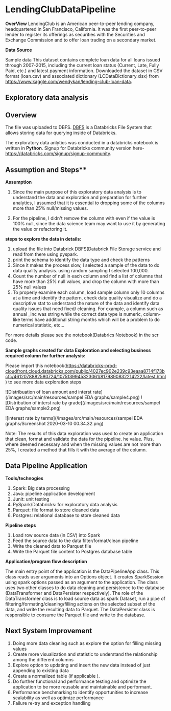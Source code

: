 # LendingClubDataPipeline

**OverView**
LendingClub is an American peer-to-peer lending company, headquartered in San Francisco, California. It was the first peer-to-peer lender to register its offerings as securities with the Securities and Exchange Commission and to offer loan trading on a secondary market. 

**Data Source**

Sample data This dataset contains complete loan data for all loans issued through 2007-2015, including the current loan status (Current, Late, Fully Paid, etc.) and latest payment information.
 Downloaded the dataset in CSV format (loan.csv) and associated dictionary (LCDataDictionary.xlsx) from
https://www.kaggle.com/wendykan/lending-club-loan-data.

## Exploratory data analysis

## Overview
The file was uploaded to DBFS. [DBFS](https://docs.databricks.com/user-guide/dbfs-databricks-file-system.html) is a Databricks File System that allows storing data for querying inside of Databricks.

The exploratory data anlytics was conducted in a databricks notebook is written in **Python**. Signup for Databricks community version here-https://databricks.com/signup/signup-community.

## Assumption and Steps**
**Assumption**
1. Since the main purpose of this exploratory data analysis is to understand the data and exploration and preparation for further analytics, I assumed that it is essential to dropping some of the columns more than 25% null/missing values.

2. For the pipeline, I didn't remove the column with even if the value is 100% null,  since the data science team may want to use it by   generating the value or refactoring it. 

**steps to explore the data in details:**
1. upload the file into Databrick DBFS(Databrick File Storage service and read from there using pyspark.
2. print the schema to identify the data type and check the patterns
3. Since it makes the process slow, I selected a sample of the data to do data quality analysis. using random sampling I selected 100,000. 
4. Count the number of null in each column and find a list of columns that have more than 25% null values, and drop the column with more than 25% null values
5. To properly examine each column, load sample column only 10 columns at a time and identify the pattern, check data quality visualize and do a descriptive stat to understand the nature of the data and identify data quality issues that need fixed/ cleaning.   For example, a column such as annual _inc was string while the correct data type is numeric, column-like terms have additional string months which will be a problem to do numerical statistic, etc... 

For more details please see the notebook(Databrics Notebook) in the scr code.

**Sample graphs created for data Exploration and selecting business required column for further analysis:**

 Please import this notebook(https://databricks-prod-cloudfront.cloud.databricks.com/public/4027ec902e239c93eaaa8714f173bcfc/4612078882580724/1075139945323061/8179890832214222/latest.html) to see more data exploration steps
 
 ![Distribuation of loan amount and interst rate](/images/src/main/resources/sampel EDA graphs/sample4.png)
 ![Distribution of interst rate by grade](/images/src/main/resources/sampel EDA graphs/sample2.png)
    
    
 ![interest rate by terms](/images/src/main/resources/sampel EDA graphs/Screenshot 2020-03-10 00.34.32.png)
    

Note: The results of this data exploration was used to create an application that clean, format and validate the data for the pipeline. he value. Plus, where deemed necessary and when the missing values are not more than 25%, I created a method that fills it with the average of the column.

## Data Pipeline Application
**Tools/technogies** 

1. Spark: Big data processing 
2. Java: pipeline application development
3. Junit: unit testing 
4. PySpark/Databricks: for exploratory data analysis
5. Parquet: file format to store cleaned data
6. Postgres: relational database to store cleaned data

**Pipeline steps**

1. Load row source data (in CSV) into Spark
2. Feed the source data to the data filter/format/clean pipeline
3. Write the cleaned data to Parquet file
4. Write the Parquet file content to Postgres database table

**Application/program flow description**

The main entry point of the application is the DataPipelineApp class. This class reads user arguments into an Options object. It creates SparkSession using spark options passed as an argument to the application. The class uses two other classes to do data cleaning and persistence to the database (DataTransformer and DataPersister respectively). The role of the DataTransformer class is to load source data as spark Dataset, run a pipe of filtering/formating/cleaning/filling actions on the selected subset of the data, and write the resulting data to Parquet. The DataPersister class is responsible to consume the Parquet file and write to the database.

## Next System Improvement
1. Doing more data cleaning such as explore the option for filling missing values 
2. Create more visualization and statistic to understand the relationship among the different columns
3. Explore option to updating and insert the new data instead of just appending to existing data
4. Create a normalized table (if applicable ).
5. Do further functional and performance testing and optimize the application to be more reusable and maintainable and performant.
5. Performance benchmarking to identify opportunities to increase scalability as well as optimize performance 
6. Failure re-try and exception handling
 
